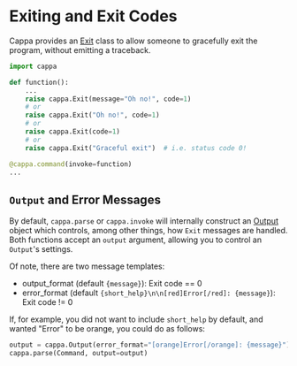 # Exiting and Exit Codes

Cappa provides an [Exit](cappa.Exit) class to allow someone to gracefully exit
the program, without emitting a traceback.

```python
import cappa

def function():
    ...
    raise cappa.Exit(message="Oh no!", code=1)
    # or
    raise cappa.Exit("Oh no!", code=1)
    # or
    raise cappa.Exit(code=1)
    # or
    raise cappa.Exit("Graceful exit")  # i.e. status code 0!

@cappa.command(invoke=function)
...
```

## `Output` and Error Messages

By default, `cappa.parse` or `cappa.invoke` will internally construct an
[Output](cappa.Output) object which controls, among other things, how `Exit`
messages are handled. Both functions accept an `output` argument, allowing you
to control an `Output`'s settings.

Of note, there are two message templates:

- output_format (default `{message}`): Exit code == 0
- error_format (default `{short_help}\n\n[red]Error[/red]: {message}`): Exit
  code != 0

If, for example, you did not want to include `short_help` by default, and wanted
"Error" to be orange, you could do as follows:

```python
output = cappa.Output(error_format="[orange]Error[/orange]: {message}")
cappa.parse(Command, output=output)
```
